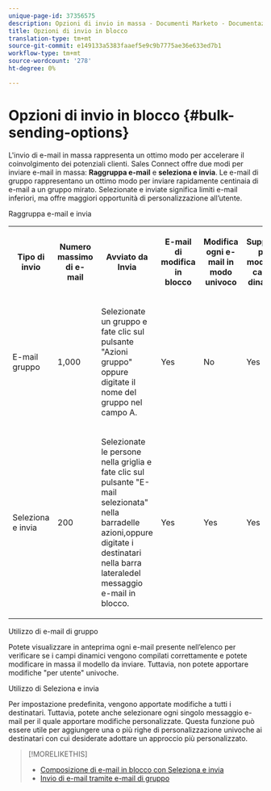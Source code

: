 ```yaml
---
unique-page-id: 37356575
description: Opzioni di invio in massa - Documenti Marketo - Documentazione del prodotto
title: Opzioni di invio in blocco
translation-type: tm+mt
source-git-commit: e149133a5383faaef5e9c9b7775ae36e633ed7b1
workflow-type: tm+mt
source-wordcount: '278'
ht-degree: 0%

---
```



# Opzioni di invio in blocco {#bulk-sending-options}

L&#39;invio di e-mail in massa rappresenta un ottimo modo per accelerare il coinvolgimento dei potenziali clienti. Sales Connect offre due modi per inviare e-mail in massa: **Raggruppa e-mail** e **seleziona e invia**. Le e-mail di gruppo rappresentano un ottimo modo per inviare rapidamente centinaia di e-mail a un gruppo mirato. Selezionate e inviate significa limiti e-mail inferiori, ma offre maggiori opportunità di personalizzazione all’utente.

Raggruppa e-mail e invia

<table> 
 <colgroup> 
  <col> 
  <col> 
  <col> 
  <col> 
  <col> 
  <col> 
 </colgroup> 
 <tbody> 
  <tr> 
   <th><p><span>Tipo di invio</span><span></span> </p></th> 
   <th><p><span>Numero massimo di </span><span></span><span>e-mail</span> </p></th> 
   <th><p><span>Avviato da </span><span>Invia</span></p></th> 
   <th><p><span>E-mail di </span><span>modifica in blocco</span> </p></th> 
   <th><p><span>Modifica</span><span> ogni e-mail </span><span>in modo univoco</span> </p></th> 
   <th><p><span>Supporto per modelli e campi </span><span>dinamici</span> </p></th> 
  </tr> 
  <tr> 
   <td><p><span>E-mail gruppo</span> </p></td> 
   <td><p><span>1,000</span> </p></td> 
   <td><p><span>Selezionate un gruppo e fate clic</span><span> sul pulsante </span><span></span><span>"Azioni gruppo" oppure digitate il nome del gruppo nel campo A. </span> </p></td> 
   <td><p><span>Yes</span> </p></td> 
   <td><p><span>No</span> </p></td> 
   <td><p><span>Yes</span> </p></td> 
  </tr> 
  <tr> 
   <td><p><span>Seleziona </span><span>e </span><span>invia</span> </p></td> 
   <td><p><span>200</span> </p></td> 
   <td><p><span>Selezionate le persone nella griglia e fate clic sul pulsante "E-mail selezionata" nella barra</span><span>delle azioni,</span><span>oppure digitate i destinatari nella </span><span>barra laterale</span><span>del messaggio e-mail in blocco.</span></p></td> 
   <td><p><span>Yes</span> </p></td> 
   <td><p><span>Yes</span> </p></td> 
   <td><p><span>Yes</span> </p></td> 
  </tr> 
 </tbody> 
</table>

Utilizzo di e-mail di gruppo

Potete visualizzare in anteprima ogni e-mail presente nell’elenco per verificare se i campi dinamici vengono compilati correttamente e potete modificare in massa il modello da inviare. Tuttavia, non potete apportare modifiche &quot;per utente&quot; univoche.

Utilizzo di Seleziona e invia

Per impostazione predefinita, vengono apportate modifiche a tutti i destinatari. Tuttavia, potete anche selezionare ogni singolo messaggio e-mail per il quale apportare modifiche personalizzate. Questa funzione può essere utile per aggiungere una o più righe di personalizzazione univoche ai destinatari con cui desiderate adottare un approccio più personalizzato.

>[!MORELIKETHIS]
>
>* [Composizione di e-mail in blocco con Seleziona e invia](http://docs.marketo.com/display/public/DOCS/Composing+Bulk+Emails+with+Select+and+Send#ComposingBulkEmailswithSelectandSend-SendingEmails)
>* [Invio di e-mail tramite e-mail di gruppo](http://docs.marketo.com/x/KAQ6Ag)

>



